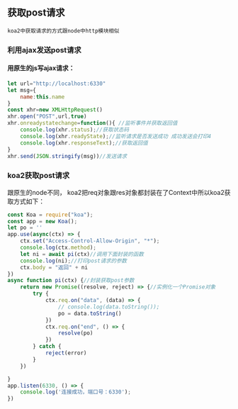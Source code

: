 ## 获取post请求

`koa2中获取请求的方式跟node中http模块相似`

### 利用ajax发送post请求

#### 用原生的js写ajax请求：

```javascript
let url="http://localhost:6330"
let msg={
	name:this.name
}
const xhr=new XMLHttpRequest()
xhr.open("POST",url,true)
xhr.onreadystatechange=function(){ //监听事件并获取返回值
    console.log(xhr.status);//获取状态码
    console.log(xhr.readyState);//监听请求是否发送成功 成功发送会打印4
    console.log(xhr.responseText);//获取返回值
}
xhr.send(JSON.stringify(msg))//发送请求
```

### koa2获取post请求

跟原生的node不同， koa2把req对象跟res对象都封装在了Context中所以koa2获取方式如下：

```javascript
const Koa = require("koa");
const app = new Koa();
let po = ''
app.use(async(ctx) => {
    ctx.set("Access-Control-Allow-Origin", "*");
    console.log(ctx.method);
    let ni = await pi(ctx)//调用下面封装的函数
    console.log(ni);//打印post请求的参数
    ctx.body = "返回" + ni
})
async function pi(ctx) {//封装获取post参数
    return new Promise((resolve, reject) => {//实例化一个Promise对象
        try {
            ctx.req.on("data", (data) => {
                // console.log(data.toString());
                po = data.toString()
            })
            ctx.req.on("end", () => {
                resolve(po)
            })
        } catch {
            reject(error)
        }
    })

}
app.listen(6330, () => {
    console.log('连接成功，端口号：6330');
})
```

